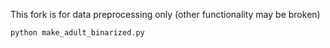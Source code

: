 This fork is for data preprocessing only (other functionality may be broken)

```
python make_adult_binarized.py
```
